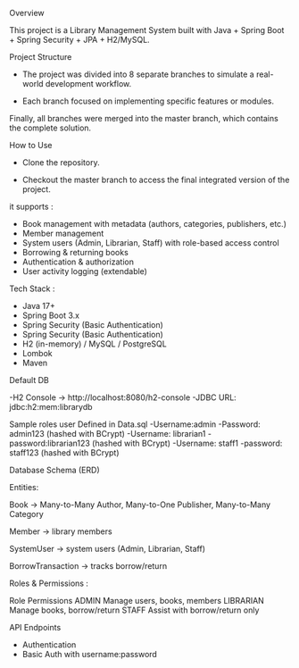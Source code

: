 Overview 

This project is a Library Management System built with Java + Spring Boot + Spring Security + JPA + H2/MySQL.

Project Structure

- The project was divided into 8 separate branches to simulate a real-world development workflow.

- Each branch focused on implementing specific features or modules.

Finally, all branches were merged into the master branch, which contains the complete solution.

How to Use

- Clone the repository.

- Checkout the master branch to access the final integrated version of the project.

  
it supports :
- Book management with metadata (authors, categories, publishers, etc.)
- Member management
- System users (Admin, Librarian, Staff) with role-based access control
- Borrowing & returning books
- Authentication & authorization
- User activity logging (extendable)

Tech Stack :
- Java 17+
- Spring Boot 3.x
- Spring Security (Basic Authentication)
- Spring Security (Basic Authentication)
- H2 (in-memory) / MySQL / PostgreSQL
- Lombok
- Maven


Default DB

-H2 Console → http://localhost:8080/h2-console
-JDBC URL: jdbc:h2:mem:librarydb 


Sample roles user 
Defined in Data.sql
-Username:admin
-Password: admin123 (hashed with BCrypt)
-Username: librarian1
-password:librarian123 (hashed with BCrypt)
-Username: staff1
-password: staff123 (hashed with BCrypt)

Database Schema (ERD)

Entities:

Book → Many-to-Many Author, Many-to-One Publisher, Many-to-Many Category

Member → library members

SystemUser → system users (Admin, Librarian, Staff)

BorrowTransaction → tracks borrow/return

Roles & Permissions :


Role	       Permissions
ADMIN	       Manage users, books, members
LIBRARIAN  	Manage books, borrow/return
STAFF     	Assist with borrow/return only


API Endpoints
- Authentication
- Basic Auth with username:password

